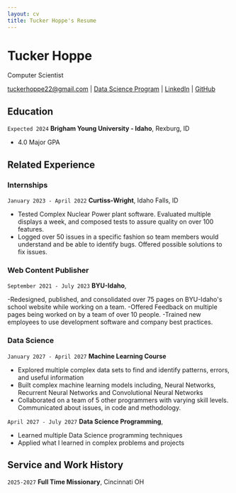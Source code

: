 ```yaml
---
layout: cv
title: Tucker Hoppe's Resume
---
```

# Tucker Hoppe
Computer Scientist

<div id="webaddress">
<a href="tuckerhoppe22@gmail.com">tuckerhoppe22@gmail.com</a>
| <a href="https://byuidatascience.github.io/development.html">Data Science Program</a>
| <a href="https://www.linkedin.com/groups/13537407/](https://www.linkedin.com/in/tucker-hoppe-6a1595247/)">LinkedIn</a>
| <a href="https://github.com/byuids-resumes">GitHub</a>
</div>

<!-- https://www.monique.tech/the-art-of-markdown -->

## Education


`Expected 2024`
__Brigham Young University - Idaho__, Rexburg, ID

- 4.0 Major GPA


## Related Experience

### Internships

`January 2023 - April 2022`
__Curtiss-Wright__, Idaho Falls, ID

- Tested Complex Nuclear Power plant software. Evaluated multiple displays a week, and composed tests to assure quality on over 100 features.
- Logged over 50 issues in a specific fashion so team members would understand and be able to identify bugs. Offered possible solutions to fix issues.


### Web Content Publisher

`September 2021 - July 2023`
__BYU-Idaho__, 

 -Redesigned, published, and consolidated over 75 pages on BYU-Idaho's school website while working on a team. 
 -Offered Feedback on multiple pages being worked on by a team of over 10 people.
 -Trained new employees to use development software and company best practices.



### Data Science 

`January 2027 - April 2027`
__Machine Learning Course__

- Explored multiple complex data sets to find and identify patterns, errors, and useful information
- Built complex machine learning models including, Neural Networks, Recurrent Neural Networks and Convolutional Neural Networks
- Collaborated on a team of 5 other programmers with varying skill levels. Communicated about issues, in code and methodology.

`April 2027 - July 2027`
__Data Science Programming__, 

- Learned multiple Data Science programming techniques
- Applied what I learned in complex problems and projects

## Service and Work History

`2025-2027`
__Full Time Missionary__, Cincinnati OH





<!-- ### Footer

Last updated: July 2023 -->


